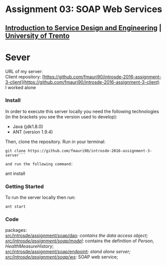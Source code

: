 # Assignment 03: SOAP Web Services

## [Introduction to Service Design and Engineering](https://github.com/IntroSDE) | [University of Trento](http://www.unitn.it/)

# Sever

URL of my server: []()  
Client repository: [https://github.com/fmauri90/introsde-2016-assignment-3-client](https://github.com/fmauri90/introsde-2016-assignment-3-client)  
I worked alone

### Install
In order to execute this server locally you need the following technologies (in the brackets you see the version used to develop):

* Java (jdk1.8.0)
* ANT (version 1.9.4)

Then, clone the repository. Run in your terminal:

```
git clone https://github.com/fmauri90/introsde-2016-assignment-3-server```

and run the following command:
```
ant install

### Getting Started
To run the server locally then run:
```
ant start
```
### Code
packages:  
[src/introsde/assignment/soap/dao](src/introsde/assignment/soap/dao)*: contains the data access object; 
[src/introsde/assignment/soap/model](src/introsde/assignment/soap/model)*: contains the definition of *Person*, *HealthMeasureHistory*;  
[src/introsde/assignment/soap/endpoint](src/introsde/assignment/soap/endpoint)*: stand alone server;  
[src/introsde/assignment/soap/ws](src/introsde/assignment/soap/ws)*: SOAP web service;  
